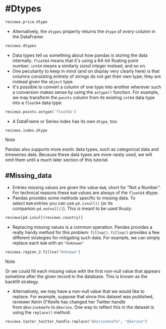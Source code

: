 
# #Dtypes 

```python
reviews.price.dtype
```

- Alternatively, the `dtypes` property returns the `dtype` of _every_ column in the DataFrame:
```python
reviews.dtypes
```

- Data types tell us something about how pandas is storing the data internally. `float64` means that it's using a 64-bit floating point number; `int64` means a similarly sized integer instead, and so on.
- One peculiarity to keep in mind (and on display very clearly here) is that columns consisting entirely of strings do not get their own type; they are instead given the `object` type.
- It's possible to convert a column of one type into another wherever such a conversion makes sense by using the `astype()` function. For example, we may transform the `points` column from its existing `int64` data type into a `float64` data type:
```python
reviews.points.astype('float64')
```

- A DataFrame or Series index has its own `dtype`, too:
```python
reviews.index.dtype
```

>[!Note]
>Pandas also supports more exotic data types, such as categorical data and timeseries data. Because these data types are more rarely used, we will omit them until a much later section of this tutorial.


## #Missing_data 

- Entries missing values are given the value `NaN`, short for "Not a Number". For technical reasons these `NaN` values are always of the `float64` dtype.
- Pandas provides some methods specific to missing data. To select `NaN` entries you can use `pd.isnull()` (or its companion `pd.notnull()`). This is meant to be used thusly:

```python
reviews[pd.isnull(reviews.country)]
```

- Replacing missing values is a common operation. Pandas provides a really handy method for this problem: `fillna()`. `fillna()` provides a few different strategies for mitigating such data. For example, we can simply replace each `NaN` with an `"Unknown"`
```python
reviews.region_2.fillna("Unknown")
```

>[!Note]
>Or we could fill each missing value with the first non-null value that appears sometime after the given record in the database. This is known as the backfill strategy.

- Alternatively, we may have a non-null value that we would like to replace. For example, suppose that since this dataset was published, reviewer Kerin O'Keefe has changed her Twitter handle from `@kerinokeefe` to `@kerino`. One way to reflect this in the dataset is using the `replace()` method:
```python
reviews.taster_twitter_handle.replace("@kerinokeefe", "@kerino")
```

